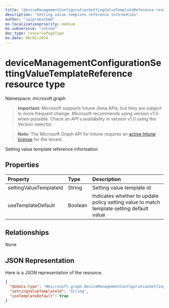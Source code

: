 ```yaml
---
title: "deviceManagementConfigurationSettingValueTemplateReference resource type"
description: "Setting value template reference information"
author: "jaiprakashmb"
ms.localizationpriority: medium
ms.subservice: "intune"
doc_type: resourcePageType
ms.date: 08/01/2024
---
```


# deviceManagementConfigurationSettingValueTemplateReference resource type

Namespace: microsoft.graph

> **Important:** Microsoft supports Intune /beta APIs, but they are subject to more frequent change. Microsoft recommends using version v1.0 when possible. Check an API's availability in version v1.0 using the Version selector.

> **Note:** The Microsoft Graph API for Intune requires an [active Intune license](https://go.microsoft.com/fwlink/?linkid=839381) for the tenant.

Setting value template reference information

## Properties
|Property|Type|Description|
|:---|:---|:---|
|settingValueTemplateId|String|Setting value template id|
|useTemplateDefault|Boolean|Indicates whether to update policy setting value to match template setting default value|

## Relationships
None

## JSON Representation
Here is a JSON representation of the resource.
<!-- {
  "blockType": "resource",
  "@odata.type": "microsoft.graph.deviceManagementConfigurationSettingValueTemplateReference"
}
-->
``` json
{
  "@odata.type": "#microsoft.graph.deviceManagementConfigurationSettingValueTemplateReference",
  "settingValueTemplateId": "String",
  "useTemplateDefault": true
}
```